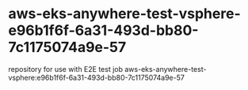 # aws-eks-anywhere-test-vsphere-e96b1f6f-6a31-493d-bb80-7c1175074a9e-57
repository for use with E2E test job aws-eks-anywhere-test-vsphere:e96b1f6f-6a31-493d-bb80-7c1175074a9e-57
